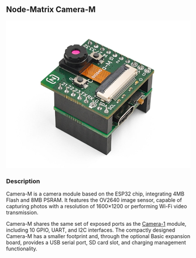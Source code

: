 ## Node-Matrix Camera-M
![](Camera-M.jpg)

### Description
Camera-M is a camera module based on the ESP32 chip, integrating 4MB Flash and 8MB PSRAM. It features the OV2640 image sensor, capable of capturing photos with a resolution of 1600×1200 or performing Wi-Fi video transmission.

Camera-M shares the same set of exposed ports as the [Camera-1](https://github.com/nodematrix/Node-Matrix_Camera-1) module, including 10 GPIO, UART, and I2C interfaces. The compactly designed Camera-M has a smaller footprint and, through the optional Basic expansion board, provides a USB serial port, SD card slot, and charging management functionality.
